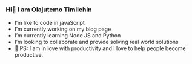 ### Hi👋 I am Olajutemo Timilehin
- I’m like to code in javaScript
- I’m currently working on my blog page 
- I’m currently learning Node JS and Python
- I’m looking to collaborate and provide solving real world solutions
- 💬 PS: I am in love with productivity and I love to help people become productive.

<!--
**olajutemot/olajutemot** is a ✨ _special_ ✨ repository because its `README.md` (this file) appears on your GitHub profile.

Here are some ideas to get you started:

- 🔭 I’m currently working on ...
- 🌱 I’m currently learning ...
- 👯 I’m looking to collaborate on ...
- 🤔 I’m looking for help with ...
- 💬 Ask me about ...
- 📫 How to reach me: ...
- 😄 Pronouns: ...
- ⚡ Fun fact: ...
-->
